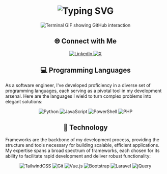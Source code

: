 <div align="center">
    <h1>
        <img src="https://readme-typing-svg.herokuapp.com?font=Jetbrains+mono&size=40&duration=3000&color=33FF33&center=true&vCenter=true&width=735&lines=Hey..+I'm+Abdulla+Al+Noman;Welcome+in+my+Github" alt="Typing SVG"/>
    </h1>
    <p>
        <img src="termina-gh.gif" alt="Terminal GIF showing GitHub interaction" />
    </p>
</div>

<h2 align="center">🌐 Connect with Me</h2>

<div align="center">
  <a href="https://www.linkedin.com/in/nomanabdulla/" target="_blank">
    <img src="https://img.shields.io/badge/Connect%20on%20LinkedIn-%230077B5.svg?&style=for-the-badge&logo=linkedin&logoColor=white" alt="LinkedIn"/>
  </a>
  
  <a href="https://x.com/aanoman2863" target="_blank">
    <img src="https://img.shields.io/badge/Connect%20on%20X-%230077B5.svg?&style=for-the-badge&logo=x&logoColor=white" alt="X"/>
  </a>
</div>

<h2 align="center" class="section-heading">💻 Programming Languages</h2>
<p>As a software engineer, I've developed proficiency in a diverse set of programming languages, each serving as a pivotal tool in my development arsenal. Here are the languages I wield to turn complex problems into elegant solutions:</p>
<div align="center">
  <img src="https://img.shields.io/badge/Python-3776AB?style=for-the-badge&logo=python&logoColor=white" alt="Python"/>
  <img src="https://img.shields.io/badge/JavaScript-F7DF1E?style=for-the-badge&logo=javascript&logoColor=black" alt="JavaScript"/>
  <img src="https://img.shields.io/badge/PowerShell-2C2D2F?style=for-the-badge&logo=powershell&logoColor=white" alt="PowerShell"/>
  <img src="https://img.shields.io/badge/PHP-4F5B93?style=for-the-badge&logo=php&logoColor=white" alt="PHP"/>
</div>

<h2 align="center" class="section-heading">🔧 Technology</h2>
<p>Frameworks are the backbone of my development process, providing the structure and tools necessary for building scalable, efficient applications. My expertise spans a broad spectrum of frameworks, each chosen for its ability to facilitate rapid development and deliver robust functionality:</p>
<div align="center">
  <img src="https://img.shields.io/badge/TailwindCSS-38B2AC?style=for-the-badge&logo=tailwindcss&logoColor=white" alt="TailwindCSS"/>
  <img src="https://img.shields.io/badge/Git-F05032?style=for-the-badge&logo=git&logoColor=white" alt="Git"/>
  <img src="https://img.shields.io/badge/Vue.js-4FC08D?style=for-the-badge&logo=vuedotjs&logoColor=white" alt="Vue.js"/>
  <img src="https://img.shields.io/badge/Bootstrap-7952B3?style=for-the-badge&logo=bootstrap&logoColor=white" alt="Bootstrap"/>
  <img src="https://img.shields.io/badge/Laravel-F05340?style=for-the-badge&logo=laravel&logoColor=white" alt="Laravel"/>
  <img src="https://img.shields.io/badge/jQuery-0769AD?style=for-the-badge&logo=jquery&logoColor=white" alt="jQuery"/>
</div>
